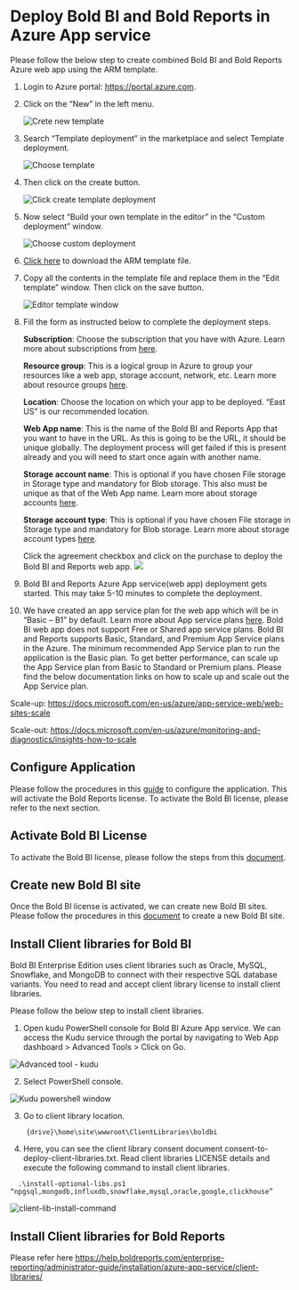 # Deploy Bold BI and Bold Reports in Azure App service

Please follow the below step to create combined Bold BI and Bold Reports Azure web app using the ARM template.

1.	Login to Azure portal: https://portal.azure.com.
    

2.	Click on the “New” in the left menu.

    ![Crete new template](images/create-new-template.jpg)    

3.	Search “Template deployment” in the marketplace and select Template deployment.

    ![Choose template](images/choose-template-deployment.jpg)      

4.	Then click on the create button.

    ![Click create template deployment](images/click-create-template.jpg)    

5.	Now select “Build your own template in the editor” in the “Custom deployment” window.

    ![Choose custom deployment](images/choose-own-template-editor.jpg)
    
6.	[Click here](https://raw.githubusercontent.com/boldbi/bi_and_reports_azure-arm-template/main/armtemplates/boldbi_v6.12.12_boldreports_v5.2.26/BoldServicesAppServiceTemplate.json) to download the ARM template file.
7.	Copy all the contents in the template file and replace them in the “Edit template” window. Then click on the save button.

    ![Editor template window](images/edit-template-window.jpg)

8.	Fill the form as instructed below to complete the deployment steps.

	**Subscription**: Choose the subscription that you have with Azure. Learn more about subscriptions from [here](https://blogs.msdn.microsoft.com/arunrakwal/2012/04/09/create-windows-azure-subscription/).

	**Resource group**: This is a logical group in Azure to group your resources like a web app, storage account, network, etc. Learn more about resource groups [here](https://docs.microsoft.com/en-us/azure/azure-resource-manager/resource-group-overview#resource-groups).
	
    **Location**: Choose the location on which your app to be deployed. “East US” is our recommended location.
	
	**Web App name**: This is the name of the Bold BI and Reports App that you want to have in the URL. As this is going to be the URL, it should be unique globally. The deployment process will get failed if this is present already and you will need to start once again with another name.
    
    **Storage account name**: This is optional if you have chosen File storage in Storage type and mandatory for Blob storage. This also must be unique as that of the Web App name. Learn more about storage accounts [here](https://docs.microsoft.com/en-us/azure/storage/common/storage-account-overview).

	**Storage account type**: This is optional if you have chosen File storage in Storage type and mandatory for Blob storage. Learn more about storage account types [here](https://docs.microsoft.com/en-us/azure/storage/blobs/object-replication-overview).

    Click the agreement checkbox and click on the purchase to deploy the Bold BI and Reports web app.
    ![](custodeployment-credentials.jpg)

9.	Bold BI and Reports Azure App service(web app) deployment gets started. This may take 5-10 minutes to complete the deployment.
10.	We have created an app service plan for the web app which will be in “Basic – B1” by default. Learn more about App service plans [here](https://docs.microsoft.com/en-us/azure/app-service/azure-web-sites-web-hosting-plans-in-depth-overview). Bold BI web app does not support Free or Shared app service plans.
Bold BI and Reports supports Basic, Standard, and Premium App Service plans in the Azure. The minimum recommended App Service plan to run the application is the Basic plan.
To get better performance, can scale up the App Service plan from Basic to Standard or Premium plans. Please find the below documentation links on how to scale up and scale out the App Service plan.

Scale-up: https://docs.microsoft.com/en-us/azure/app-service-web/web-sites-scale

Scale-out: https://docs.microsoft.com/en-us/azure/monitoring-and-diagnostics/insights-how-to-scale

## Configure Application 

Please follow the procedures in this [guide](https://help.boldbi.com/embedded-bi/application-startup/latest/) to configure the application. This will activate the Bold Reports license. To activate the Bold BI license, please refer to the next section.

## Activate Bold BI License

To activate the Bold BI license, please follow the steps from this [document](https://help.boldbi.com/embedded-bi/application-startup/latest/#activate-bold-bi-license).

## Create new Bold BI site

Once the Bold BI license is activated, we can create new Bold BI sites. Please follow the procedures in this [document](https://help.boldbi.com/embedded-bi/multi-tenancy/create-new-site/) to create a new Bold BI site.

## Install Client libraries for Bold BI

Bold BI Enterprise Edition uses client libraries such as Oracle, MySQL, Snowflake, and MongoDB to connect with their respective SQL database variants. You need to read and accept client library license to install client libraries. 

Please follow the below step to install client libraries.  

1. Open kudu PowerShell console for Bold BI Azure App service. We can access the Kudu service through the portal by navigating to Web App dashboard > Advanced Tools > Click on Go. 

  ![Advanced tool - kudu](images/Advancetool.png)

2. Select PowerShell console.

![Kudu powershell window](images/Kudu-Powershell.png)
 

3. Go to client library location.
```
    {drive}\home\site\wwwroot\ClientLibraries\boldbi 
```
4. Here, you can see the client library consent document consent-to-deploy-client-libraries.txt. Read client libraries LICENSE details and execute the following command to install client libraries. 
```
  .\install-optional-libs.ps1 “npgsql,mongodb,influxdb,snowflake,mysql,oracle,google,clickhouse” 
  ```

![client-lib-install-command](images/client-lib-install-command.png)

## Install Client libraries for Bold Reports

Please refer here https://help.boldreports.com/enterprise-reporting/administrator-guide/installation/azure-app-service/client-libraries/
